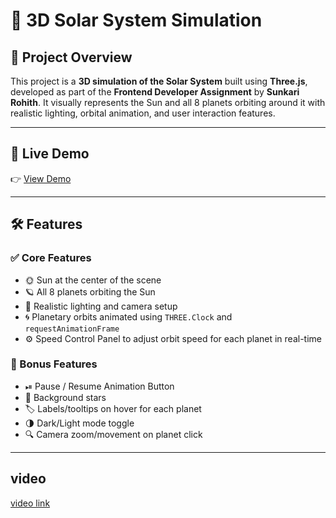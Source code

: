 # 🌌 3D Solar System Simulation

## 🚀 Project Overview

This project is a **3D simulation of the Solar System** built using **Three.js**, developed as part of the **Frontend Developer Assignment** by **Sunkari Rohith**. It visually represents the Sun and all 8 planets orbiting around it with realistic lighting, orbital animation, and user interaction features.

---

## 🔗 Live Demo

👉 [View Demo](https://solar-system-simulation-virid.vercel.app/) 

---

## 🛠 Features

### ✅ Core Features
- 🌞 Sun at the center of the scene
- 🪐 All 8 planets orbiting the Sun
- 🎥 Realistic lighting and camera setup
- 🌀 Planetary orbits animated using `THREE.Clock` and `requestAnimationFrame`
- ⚙️ Speed Control Panel to adjust orbit speed for each planet in real-time

### 🌟 Bonus Features
- ⏯ Pause / Resume Animation Button
- 🌌 Background stars
- 🏷 Labels/tooltips on hover for each planet
- 🌗 Dark/Light mode toggle
- 🔍 Camera zoom/movement on planet click

---

## video 
[video link](https://drive.google.com/file/d/1_G9H8dlDBoM0q_K8jo6rtKfwtNK6g9WL/view?usp=sharing)
    